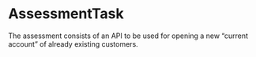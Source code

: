 # AssessmentTask
The assessment consists of an API to be used for opening a new “current account” of already existing  customers.
